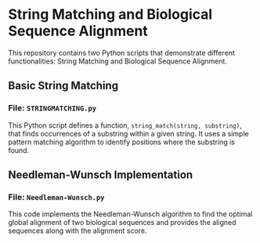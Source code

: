 # String Matching and Biological Sequence Alignment

This repository contains two Python scripts that demonstrate different functionalities: String Matching and Biological Sequence Alignment.

## Basic String Matching

### File: `STRINGMATCHING.py`

This Python script defines a function, `string_match(string, substring)`, that finds occurrences of a substring within a given string. It uses a simple pattern matching algorithm to identify positions where the substring is found.

## Needleman-Wunsch Implementation

### File: `Needleman-Wunsch.py`

This code implements the Needleman-Wunsch algorithm to find the optimal global alignment of two biological sequences and provides the aligned sequences along with the alignment score.

